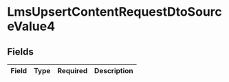 # LmsUpsertContentRequestDtoSourceValue4


## Fields

| Field       | Type        | Required    | Description |
| ----------- | ----------- | ----------- | ----------- |